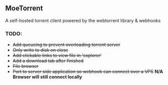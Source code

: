 ## MoeTorrent
A self-hosted torrent client powered by the webtorrent library & webhooks
### TODO:
- ~~Add queueing to prevent overloading torrent server~~
- ~~Only write to disk on close~~
- ~~Add clickable links to view file in 'explorer'~~
- ~~Add a download tab after finished~~
- ~~File browser~~
- ~~Port to server side application so webhook can connect over a VPS~~ **N/A Browser will still connect locally**

